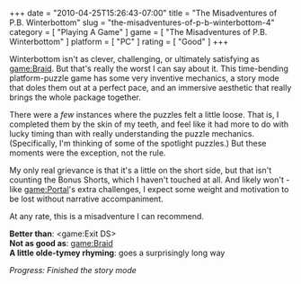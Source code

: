 +++
date = "2010-04-25T15:26:43-07:00"
title = "The Misadventures of P.B. Winterbottom"
slug = "the-misadventures-of-p-b-winterbottom-4"
category = [ "Playing A Game" ]
game = [ "The Misadventures of P.B. Winterbottom" ]
platform = [ "PC" ]
rating = [ "Good" ]
+++

Winterbottom isn't as clever, challenging, or ultimately satisfying as <game:Braid>.  But that's really the worst I can say about it.  This time-bending platform-puzzle game has some very inventive mechanics, a story mode that doles them out at a perfect pace, and an immersive aesthetic that really brings the whole package together.

There were a <i>few</i> instances where the puzzles felt a little loose.  That is, I completed them by the skin of my teeth, and feel like it had more to do with lucky timing than with really understanding the puzzle mechanics.  (Specifically, I'm thinking of some of the spotlight puzzles.)  But these moments were the exception, not the rule.

My only real grievance is that it's a little on the short side, but that isn't counting the Bonus Shorts, which I haven't touched at all.  And likely won't - like <game:Portal>'s extra challenges, I expect some weight and motivation to be lost without narrative accompaniment.

At any rate, this is a misadventure I can recommend.

<b>Better than</b>: <game:Exit DS>  
<b>Not as good as</b>: <game:Braid>  
<b>A little olde-tymey rhyming</b>: goes a surprisingly long way

<i>Progress: Finished the story mode</i>